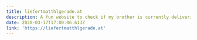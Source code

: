 ```yaml
---
title: liefertmatthlgerade.at
description: A fun website to check if my brother is currently delivering food via bike.
date: 2020-03-17T17:00:06.613Z
link: 'https://liefertmatthlgerade.at'
---
```

